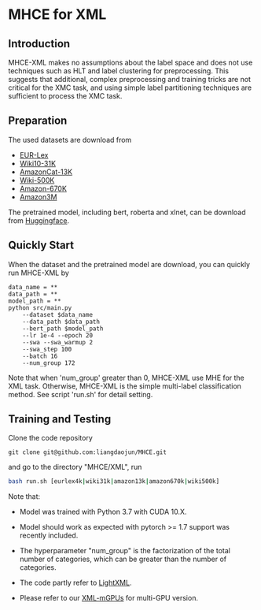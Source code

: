 # MHCE for XML

## Introduction
MHCE-XML makes no assumptions about the label space and does not use techniques such as HLT and label clustering for preprocessing. This suggests that additional, complex preprocessing and training tricks are not critical for the XMC task, and using simple label partitioning techniques are sufficient to process the XMC task.

## Preparation
The used datasets are download from 
* [EUR-Lex](https://drive.google.com/open?id=1iPGbr5-z2LogtMFG1rwwekV_aTubvAb2)
* [Wiki10-31K](https://drive.google.com/open?id=1Tv4MHQzDWTUC9hRFihRhG8_jt1h0VhnR)
* [AmazonCat-13K](https://drive.google.com/open?id=1VwHAbri6y6oh8lkpZ6sSY_b1FRNnCLFL)
* [Wiki-500K](https://drive.google.com/open?id=1bGEcCagh8zaDV0ZNGsgF0QtwjcAm0Afk)
* [Amazon-670K](https://drive.google.com/open?id=1Xd4BPFy1RPmE7MEXMu77E2_xWOhR1pHW)
* [Amazon3M](https://drive.google.com/open?id=187vt5vAkGI2mS2WOMZ2Qv48YKSjNbQv4) 

The pretrained model, including bert, roberta and xlnet, can be download from [Huggingface](https://huggingface.co).

## Quickly Start
When the dataset and the pretrained model are download, you can quickly run MHCE-XML by
```shell script
data_name = **
data_path = **
model_path = **
python src/main.py 
    --dataset $data_name 
    --data_path $data_path 
    --bert_path $model_path  
    --lr 1e-4 --epoch 20  
    --swa --swa_warmup 2
    --swa_step 100 
    --batch 16
    --num_group 172 
```
Note that when 'num_group' greater than 0, MHCE-XML use MHE for the XML task. Otherwise, MHCE-XML is the simple multi-label classification method. See script 'run.sh' for detail setting.


## Training and Testing
Clone the code repository
```git
git clone git@github.com:liangdaojun/MHCE.git
```

and go to the directory "MHCE/XML", run
```bash
bash run.sh [eurlex4k|wiki31k|amazon13k|amazon670k|wiki500k]
```

Note that:
- Model was trained with Python 3.7 with CUDA 10.X.
- Model should work as expected with pytorch >= 1.7 support was recently included.
- The hyperparameter "num_group" is the factorization of the total number of categories, which can be greater than the number of categories.
- The code partly refer to [LightXML](https://github.com/kongds/LightXML).

- Please refer to our [XML-mGPUs](https://github.com/liaingdaojun/MHCE/XML-mGPUs) for multi-GPU version.
